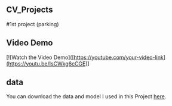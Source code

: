 ## CV_Projects
#1st project (parking)
## Video Demo
[![Watch the Video Demo]([https://youtube.com/your-video-link](https://youtu.be/IsCWkg6cCGE)]
## data
You can download the data and model I used in this Project [here]([https://drive.google.com/drive/folders/1oVzUNu50mrl54BsbvmqQm01pVnJmXheV?usp=drive_linkhttps://drive.google.com/drive/folders/1Q-idkb-SYzve60a5feqGe7Gk1dCO9spL?usp=sharing](https://drive.google.com/drive/folders/1oVzUNu50mrl54BsbvmqQm01pVnJmXheV?usp=drive_link)https://drive.google.com/drive/folders/1oVzUNu50mrl54BsbvmqQm01pVnJmXheV?usp=drive_link).
